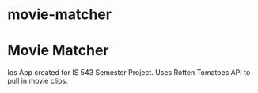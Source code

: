 movie-matcher
=============

# Movie Matcher

Ios App created for IS 543 Semester Project. Uses Rotten Tomatoes API to pull in movie clips. 
